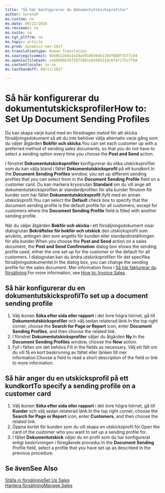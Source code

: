 ```yaml
---
title: "Så här konfigurerar du dokumentutskicksprofiler"
author: SorenGP
ms.custom: na
ms.date: 09/22/2016
ms.reviewer: na
ms.suite: na
ms.tgt_pltfrm: na
ms.topic: article
ms.prod: dynamics-nav-2017
ms.translationtype: Human Translation
ms.sourcegitcommit: 6b60b1344a1e18ad91863046110df880f75f7c04
ms.openlocfilehash: ceb890bbf6f25f5801eb590331dc6f6f175cf7b0
ms.contentlocale: sv-se
ms.lasthandoff: 09/11/2017

---
```


# <a name="how-to-set-up-document-sending-profiles"></a><span data-ttu-id="bc40e-102">Så här konfigurerar du dokumentutskicksprofiler</span><span class="sxs-lookup"><span data-stu-id="bc40e-102">How to: Set Up Document Sending Profiles</span></span>
<span data-ttu-id="bc40e-103">Du kan skapa varje kund med en föredragen metod för att skicka försäljningsdokument så att du inte behöver välja alternativ varje gång som du väljer åtgärden **Bokför och skicka**.</span><span class="sxs-lookup"><span data-stu-id="bc40e-103">You can set each customer up with a preferred method of sending sales documents, so that you do not have to select a sending option every time you choose the **Post and Send** action.</span></span>

<span data-ttu-id="bc40e-104">I fönstret **Dokumentutskicksprofiler** konfigurerar du olika utskicksprofiler som du kan välja bland i fältet **Dokumentutskicksprofil** på ett kundkort.</span><span class="sxs-lookup"><span data-stu-id="bc40e-104">In the **Document Sending Profiles** window, you set up different sending profiles that you can select from in the **Document Sending Profile** field on a customer card.</span></span> <span data-ttu-id="bc40e-105">Du kan markera kryssrutan **Standard** om du vill ange att dokumentutskicksprofilen är standardprofilen för alla kunder förutom för kunder som har fältet **Dokumentutskicksprofil** ifyllt med en annan utskicksprofil.</span><span class="sxs-lookup"><span data-stu-id="bc40e-105">You can select the **Default** check box to specify that the document sending profile is the default profile for all customers, except for customers where the **Document Sending Profile** field is filled with another sending profile.</span></span>

<span data-ttu-id="bc40e-106">När du väljer åtgärden **Bokför och skicka** i ett försäljningsdokument visar dialogrutan **Bekräftelse för bokför och utskick** den utskicksprofil som använts, antingen den som angetts för kunden eller standardinställningen för alla kunder.</span><span class="sxs-lookup"><span data-stu-id="bc40e-106">When you choose the **Post and Send** action on a sales document, the **Post and Send Confirmation** dialog box shows the sending profile used, either the one set up for the customer or the default for all customers.</span></span> <span data-ttu-id="bc40e-107">I dialogrutan kan du ändra utskicksprofilen för det specifika försäljningsdokumentet.</span><span class="sxs-lookup"><span data-stu-id="bc40e-107">In the dialog box, you can change the sending profile for the sales document.</span></span> <span data-ttu-id="bc40e-108">Mer information finns i [Så här fakturerar du försäljning](sales-how-invoice-sales.md).</span><span class="sxs-lookup"><span data-stu-id="bc40e-108">For more information, see [How to: Invoice Sales](sales-how-invoice-sales.md).</span></span>

## <a name="to-set-up-a-document-sending-profile"></a><span data-ttu-id="bc40e-109">Så här konfigurerar du en dokumentutskicksprofil</span><span class="sxs-lookup"><span data-stu-id="bc40e-109">To set up a document sending profile</span></span>
1. <span data-ttu-id="bc40e-110">Välj ikonen **Söka efter sida eller rapport** i det övre högra hörnet, gå till **Dokumentutskicksprofiler** och välj sedan relaterad länk.</span><span class="sxs-lookup"><span data-stu-id="bc40e-110">In the top right corner, choose the **Search for Page or Report** icon, enter **Document Sending Profiles**, and then choose the related link.</span></span>
2. <span data-ttu-id="bc40e-111">I fönstret **Dokumentutskicksprofiler** väljer du åtgärden **Ny**.</span><span class="sxs-lookup"><span data-stu-id="bc40e-111">In the **Document Sending Profiles** window, choose the **New** action.</span></span>
3. <span data-ttu-id="bc40e-112">Fyll i fälten om det behövs.</span><span class="sxs-lookup"><span data-stu-id="bc40e-112">Fill in the fields as necessary.</span></span> <span data-ttu-id="bc40e-113">Välj ett fält om du vill få en kort beskrivning av fältet eller länken till mer information.</span><span class="sxs-lookup"><span data-stu-id="bc40e-113">Choose a field to read a short description of the field or link to more information.</span></span>

## <a name="to-specify-a-sending-profile-on-a-customer-card"></a><span data-ttu-id="bc40e-114">Så här anger du en utskicksprofil på ett kundkort</span><span class="sxs-lookup"><span data-stu-id="bc40e-114">To specify a sending profile on a customer card</span></span>
1. <span data-ttu-id="bc40e-115">Välj ikonen **Söka efter sida eller rapport** i det övre högra hörnet, gå till **Kunder** och välj sedan relaterad länk.</span><span class="sxs-lookup"><span data-stu-id="bc40e-115">In the top right corner, choose the **Search for Page or Report** icon, enter **Customers**, and then choose the related link.</span></span>
2. <span data-ttu-id="bc40e-116">Öppna kortet för kunden som du vill skapa en utskicksprofil för.</span><span class="sxs-lookup"><span data-stu-id="bc40e-116">Open the card of the customer who you want to set up a sending profile for.</span></span>
3. <span data-ttu-id="bc40e-117">I fältet **Dokumentutskick** väljer du en profil som du har konfigurerat enligt beskrivningen i föregående procedur.</span><span class="sxs-lookup"><span data-stu-id="bc40e-117">In the **Document Sending** Profile field, select a profile that you have set up as described in the previous procedure.</span></span>

## <a name="see-also"></a><span data-ttu-id="bc40e-118">Se även</span><span class="sxs-lookup"><span data-stu-id="bc40e-118">See Also</span></span>  
[<span data-ttu-id="bc40e-119">Ställa in försäljning</span><span class="sxs-lookup"><span data-stu-id="bc40e-119">Set Up Sales</span></span>](sales-setup-sales.md)  
[<span data-ttu-id="bc40e-120">Hantera försäljning</span><span class="sxs-lookup"><span data-stu-id="bc40e-120">Manage Sales</span></span>](sales-manage-sales.md)

